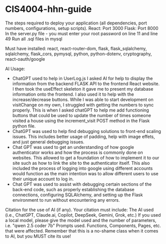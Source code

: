 # CIS4004-hhn-guide

The steps required to deploy your application (all dependencies, port numbers, configurations, setup scripts).
React: Port 3000
Flask: Port 8000
In the server.py file - you must enter your root password on line 11 and line 49
Run all .sql files in mysql

Must have installed: 
react, react-router-dom, flask, flask_sqlalchemy, sqlalchemy, flask_cors, pymysql, python, python-dotenv, cryptography, react-oauth/google

AI Usage:
- ChatGPT used to help in UserLog.js
  I asked AI for help to display the information from the backend FLASK API to the frontend React website. I then took the useEffect skeleton it gave me to present my database information onto the frontend. I also used it to help with the increase/decrease buttons. While I was able to start development on visitChange on my own, I struggled with getting the numbers to sync properly. This is when I asked chatGPT to help me add functioning buttons that could be used to update the number of times someone visited a house using the increment_visit POST method in the Flask python file.
- ChatGPT was used to help find debugging solutions to front-end scaling issues. This includes better usage of padding, help with image effets, and just general debugging issues.
- Chat GPT was used to get an understanding of how google authenticator works and how the process is commonly done on websites. This allowed to get a foundation of how to implement it to our site such as how to link the site to the authenticator itself. This also included the process of logging into google using different accounts would function as the main intention was to allow different users to use their unique account to log in.
- Chat GPT was used to assist with debugging certain sections of the back-end code, such as properly establishing the database connections, configuring SQLAlchemy, and setting up the Flask environment to run without encountering any errors. 

Citation for the use of AI (if any).  Your citation must include:
The AI used (i.e., ChatGPT, Claude.ai, Copilot, DeepSeek, Gemini, Grok, etc.)
If you used a local model, please give the model used and the number of parameters, i.e. "qwen 2.5 coder 7b"
Prompts used.
Functions, Components, Pages, etc. that were affected.
Remember that this is a no-shame class when it comes to AI, but you MUST cite its use!
